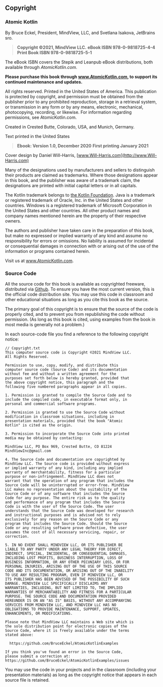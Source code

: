 ## Copyright

### Atomic Kotlin

By Bruce Eckel, President, MindView, LLC, and Svetlana Isakova, JetBrains sro.

> **Copyright ©2021, MindView LLC.**
> **eBook ISBN 978-0-9818725-4-4**
> **Print Book ISBN 978-0-9818725-5-1**

The eBook ISBN covers the Stepik and Leanpub eBook distributions, both available through *AtomicKotlin.com*.

  **Please purchase this book through www.AtomicKotlin.com, to support its continued maintenance and updates.**

All rights reserved. Printed in the United States of America. This publication is protected by copyright, and permission must be obtained from the publisher prior to any prohibited reproduction, storage in a retrieval system, or transmission in any form or by any means, electronic, mechanical, photocopying, recording, or likewise. For information regarding permissions, see AtomicKotlin.com.

Created in Crested Butte, Colorado, USA, and Munich, Germany.

Text printed in the United States

> **Ebook: Version 1.0, December 2020**
> **First printing January 2021**

Cover design by Daniel Will-Harris, [www.Will-Harris.com](http://www.Will-Harris.com)

Many of the designations used by manufacturers and sellers to distinguish their products are claimed as trademarks. Where those designations appear in this book, and the publisher was aware of a trademark claim, the designations are printed with initial capital letters or in all capitals.

The Kotlin trademark belongs to [the Kotlin Foundation](https://kotlinlang.org/foundation/kotlin-foundation.html). Java is a trademark or registered trademark of Oracle, Inc. in the United States and other countries. Windows is a registered trademark of Microsoft Corporation in the United States and other countries. All other product names and company names mentioned herein are the property of their respective owners.

The authors and publisher have taken care in the preparation of this book, but make no expressed or implied warranty of any kind and assume no responsibility for errors or omissions. No liability is assumed for incidental or consequential damages in connection with or arising out of the use of the information or programs contained herein.

Visit us at www.AtomicKotlin.com.

### Source Code

All the source code for this book is available as copyrighted freeware, distributed via [Github](https://github.com/BruceEckel/AtomicKotlinExamples). To ensure you have the most current version, this is the official code distribution site. You may use this code in classroom and other educational situations as long as you cite this book as the source.

The primary goal of this copyright is to ensure that the source of the code is properly cited, and to prevent you from republishing the code without permission. (As long as this book is cited, using examples from the book in most media is generally not a problem.)

In each source-code file you find a reference to the following copyright notice:

```
// Copyright.txt
This computer source code is Copyright ©2021 MindView LLC.
All Rights Reserved.

Permission to use, copy, modify, and distribute this
computer source code (Source Code) and its documentation
without fee and without a written agreement for the
purposes set forth below is hereby granted, provided that
the above copyright notice, this paragraph and the
following five numbered paragraphs appear in all copies.

1. Permission is granted to compile the Source Code and to
include the compiled code, in executable format only, in
personal and commercial software programs.

2. Permission is granted to use the Source Code without
modification in classroom situations, including in
presentation materials, provided that the book "Atomic
Kotlin" is cited as the origin.

3. Permission to incorporate the Source Code into printed
media may be obtained by contacting:

MindView LLC, PO Box 969, Crested Butte, CO 81224
MindViewInc@gmail.com

4. The Source Code and documentation are copyrighted by
MindView LLC. The Source code is provided without express
or implied warranty of any kind, including any implied
warranty of merchantability, fitness for a particular
purpose or non-infringement. MindView LLC does not
warrant that the operation of any program that includes the
Source Code will be uninterrupted or error-free. MindView
LLC makes no representation about the suitability of the
Source Code or of any software that includes the Source
Code for any purpose. The entire risk as to the quality
and performance of any program that includes the Source
Code is with the user of the Source Code. The user
understands that the Source Code was developed for research
and instructional purposes and is advised not to rely
exclusively for any reason on the Source Code or any
program that includes the Source Code. Should the Source
Code or any resulting software prove defective, the user
assumes the cost of all necessary servicing, repair, or
correction.

5. IN NO EVENT SHALL MINDVIEW LLC, OR ITS PUBLISHER BE
LIABLE TO ANY PARTY UNDER ANY LEGAL THEORY FOR DIRECT,
INDIRECT, SPECIAL, INCIDENTAL, OR CONSEQUENTIAL DAMAGES,
INCLUDING LOST PROFITS, BUSINESS INTERRUPTION, LOSS OF
BUSINESS INFORMATION, OR ANY OTHER PECUNIARY LOSS, OR FOR
PERSONAL INJURIES, ARISING OUT OF THE USE OF THIS SOURCE
CODE AND ITS DOCUMENTATION, OR ARISING OUT OF THE INABILITY
TO USE ANY RESULTING PROGRAM, EVEN IF MINDVIEW LLC, OR
ITS PUBLISHER HAS BEEN ADVISED OF THE POSSIBILITY OF SUCH
DAMAGE. MINDVIEW LLC SPECIFICALLY DISCLAIMS ANY
WARRANTIES, INCLUDING, BUT NOT LIMITED TO, THE IMPLIED
WARRANTIES OF MERCHANTABILITY AND FITNESS FOR A PARTICULAR
PURPOSE. THE SOURCE CODE AND DOCUMENTATION PROVIDED
HEREUNDER IS ON AN "AS IS" BASIS, WITHOUT ANY ACCOMPANYING
SERVICES FROM MINDVIEW LLC, AND MINDVIEW LLC HAS NO
OBLIGATIONS TO PROVIDE MAINTENANCE, SUPPORT, UPDATES,
ENHANCEMENTS, OR MODIFICATIONS.

Please note that MindView LLC maintains a Web site which is
the sole distribution point for electronic copies of the
Source Code, where it is freely available under the terms
stated above:

  https://github.com/BruceEckel/AtomicKotlinExamples

If you think you've found an error in the Source Code,
please submit a correction at:
https://github.com/BruceEckel/AtomicKotlinExamples/issues
```

You may use the code in your projects and in the classroom (including your presentation materials) as long as the copyright notice that appears in each source file is retained.